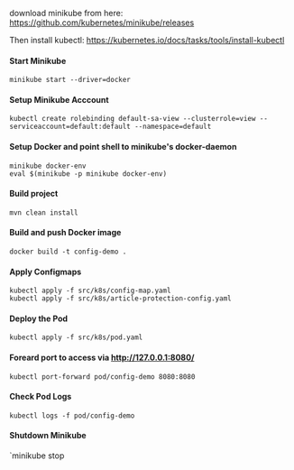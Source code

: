 download minikube from here: https://github.com/kubernetes/minikube/releases   

Then install kubectl: https://kubernetes.io/docs/tasks/tools/install-kubectl

#### Start Minikube
`minikube start --driver=docker`

#### Setup Minikube Acccount
```
kubectl create rolebinding default-sa-view --clusterrole=view --serviceaccount=default:default --namespace=default
```  

#### Setup Docker and point shell to minikube's docker-daemon
```
minikube docker-env
eval $(minikube -p minikube docker-env)
```

#### Build project
`mvn clean install`

#### Build and push Docker image
`docker build -t config-demo .`

#### Apply Configmaps
```
kubectl apply -f src/k8s/config-map.yaml
kubectl apply -f src/k8s/article-protection-config.yaml
```

#### Deploy the Pod
`kubectl apply -f src/k8s/pod.yaml`

#### Foreard port to access via http://127.0.0.1:8080/
`kubectl port-forward pod/config-demo 8080:8080`

#### Check Pod Logs
`kubectl logs -f pod/config-demo`

#### Shutdown Minikube
`minikube stop